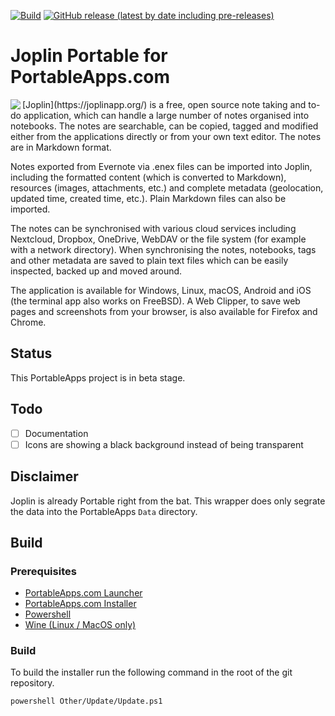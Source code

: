 [![Build](https://github.com/uroesch/JoplinPortable/workflows/build-package/badge.svg)](https://github.com/uroesch/JoplinPortable/actions?query=workflow%3Abuild-package)
[![GitHub release (latest by date including pre-releases)](https://img.shields.io/github/v/release/uroesch/JoplinPortable?include_prereleases)](https://github.com/uroesch/JoplinPortable/releases)

# Joplin Portable for PortableApps.com

<img src="App/AppInfo/appicon_128.png" align="left">
[Joplin](https://joplinapp.org/) is a free, open source note taking 
and to-do application, which can handle a large number of notes 
organised into notebooks.  The notes are searchable, can be copied, 
tagged and modified either from the applications directly or from 
your own text editor. The notes are in Markdown format. 

Notes exported from Evernote via .enex files can be imported into Joplin, 
including the formatted content (which is converted to Markdown), resources 
(images, attachments, etc.) and complete metadata (geolocation, updated time, 
created time, etc.). Plain Markdown files can also be imported.

The notes can be synchronised with various cloud services including Nextcloud, 
Dropbox, OneDrive, WebDAV or the file system (for example with a network 
directory). When synchronising the notes, notebooks, tags and other metadata 
are saved to plain text files which can be easily inspected, backed up and 
moved around.

The application is available for Windows, Linux, macOS, Android and iOS (the 
terminal app also works on FreeBSD). A Web Clipper, to save web pages and 
screenshots from your browser, is also available for Firefox and Chrome.

## Status 
This PortableApps project is in beta stage. 

## Todo
- [ ] Documentation
- [ ] Icons are showing a black background instead of being transparent

## Disclaimer
Joplin is already Portable right from the bat. This wrapper does only segrate 
the data into the PortableApps `Data` directory.

## Build

### Prerequisites

* [PortableApps.com Launcher](https://portableapps.com/apps/development/portableapps.com_launcher)
* [PortableApps.com Installer](https://portableapps.com/apps/development/portableapps.com_installer)
* [Powershell](https://docs.microsoft.com/en-us/powershell/scripting/install/installing-powershell-core-on-linux?view=powershell-7)
* [Wine (Linux / MacOS only)](https://www.winehq.org/)

### Build

To build the installer run the following command in the root of the git repository.

```
powershell Other/Update/Update.ps1
```
